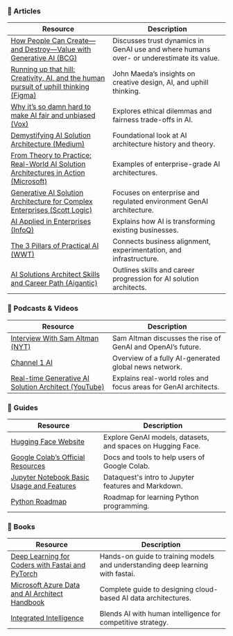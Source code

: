 ### 📘 Articles

| Resource | Description |
|----------|-------------|
| [How People Can Create—and Destroy—Value with Generative AI (BCG)](https://www.bcg.com/publications/2023/value-creation-destructive-potential-generative-ai) | Discusses trust dynamics in GenAI use and where humans over- or underestimate its value. |
| [Running up that hill: Creativity, AI, and the human pursuit of uphill thinking (Figma)](https://www.figma.com/blog/creativity-ai-uphill-thinking/) | John Maeda’s insights on creative design, AI, and uphill thinking. |
| [Why it’s so damn hard to make AI fair and unbiased (Vox)](https://www.vox.com/future-perfect/23723610/ai-fairness-bias-artificial-intelligence-machine-learning) | Explores ethical dilemmas and fairness trade-offs in AI. |
| [Demystifying AI Solution Architecture (Medium)](https://medium.com/@gshah/ai-solution-architecture-d8e7a6df2c9b) | Foundational look at AI architecture history and theory. |
| [From Theory to Practice: Real-World AI Solution Architectures in Action (Microsoft)](https://techcommunity.microsoft.com/t5/ai-customer-engineering-blog/real-world-ai-solution-architectures/ba-p/3765741) | Examples of enterprise-grade AI architectures. |
| [Generative AI Solution Architecture for Complex Enterprises (Scott Logic)](https://blog.scottlogic.com/2023/08/02/generative-ai-solution-architecture.html) | Focuses on enterprise and regulated environment GenAI architecture. |
| [AI Applied in Enterprises (InfoQ)](https://www.infoq.com/articles/ai-enterprise-use-cases/) | Explains how AI is transforming existing businesses. |
| [The 3 Pillars of Practical AI (WWT)](https://www.wwt.com/article/the-3-pillars-of-practical-ai) | Connects business alignment, experimentation, and infrastructure. |
| [AI Solutions Architect Skills and Career Path (Aigantic)](https://aigantic.com/ai-solutions-architect-skills-career-path/) | Outlines skills and career progression for AI solution architects. |

### 📘 Podcasts & Videos

| Resource | Description |
|----------|-------------|
| [Interview With Sam Altman (NYT)](https://www.nytimes.com/2023/07/24/opinion/sam-altman-chatgpt-openai.html) | Sam Altman discusses the rise of GenAI and OpenAI’s future. |
| [Channel 1 AI](https://channel1.ai) | Overview of a fully AI-generated global news network. |
| [Real-time Generative AI Solution Architect (YouTube)](https://www.youtube.com/watch?v=_8-7_dmgOS8) | Explains real-world roles and focus areas for GenAI architects. |

### 📘 Guides

| Resource | Description |
|----------|-------------|
| [Hugging Face Website](https://huggingface.co) | Explore GenAI models, datasets, and spaces on Hugging Face. |
| [Google Colab’s Official Resources](https://colab.research.google.com/notebooks/intro.ipynb) | Docs and tools to help users of Google Colab. |
| [Jupyter Notebook Basic Usage and Features](https://www.dataquest.io/blog/jupyter-notebook-tutorial/) | Dataquest's intro to Jupyter features and Markdown. |
| [Python Roadmap](https://github.com/gurugio/lowlevelprogramming-university) | Roadmap for learning Python programming. |

### 📘 Books

| Resource | Description |
|----------|-------------|
| [Deep Learning for Coders with Fastai and PyTorch](https://www.oreilly.com/library/view/deep-learning-for/9781492045526/) | Hands-on guide to training models and understanding deep learning with fastai. |
| [Microsoft Azure Data and AI Architect Handbook](https://www.amazon.com/Microsoft-Azure-Data-AI-Architect/dp/1803244984) | Complete guide to designing cloud-based AI data architectures. |
| [Integrated Intelligence](https://www.springer.com/gp/book/9783658294436) | Blends AI with human intelligence for competitive strategy. |
